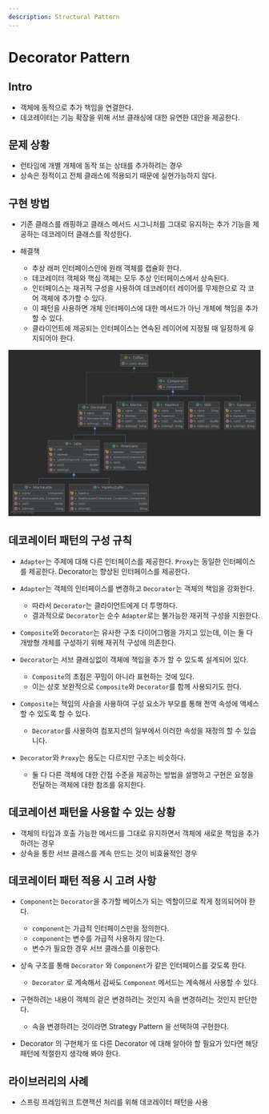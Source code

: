 ```yaml
---
description: Structural Pattern
---
```


# Decorator Pattern

## Intro

- 객체에 동적으로 추가 책임을 연결한다.
- 데코레이터는 기능 확장을 위해 서브 클래싱에 대한 유연한 대안을 제공한다.

## 문제 상황

- 런타임에 개별 개체에 동작 또는 상태를 추가하려는 경우
- 상속은 정적이고 전체 클래스에 적용되기 때문에 실현가능하지 않다.

## 구현 방법

- 기존 클래스를 래핑하고 클래스 메서드 시그니처를 그대로 유지하는 추가 기능을 제공하는 데코레이터 클래스를 작성한다.

- 해결책
	- 추상 래퍼 인터페이스안에 원래 객체를 캡슐화 한다.
	- 데코레이터 객체와 핵심 객체는 모두 추상 인터페이스에서 상속된다.
	- 인터페이스는 재귀적 구성을 사용하여 데코레이터 레이어를 무제한으로 각 코어 객체에 추가할 수 있다.
	- 이 패턴을 사용하면 개체 인터페이스에 대한 메서드가 아닌 개체에 책임을 추가할 수 있다.
	- 클라이언트에 제공되는 인터페이스는 연속된 레이어에 지정될 때 일정하게 유지되어야 한다.
	

![Coffee Decorator 패턴](contents/img/coffee_decorator.png)


## 데코레이터 패턴의 구성 규칙

- `Adapter`는 주제에 대해 다른 인터페이스를 제공한다. `Proxy`는 동일한 인터페이스를 제공한다. Decorator는 향상된 인터페이스를 제공한다.
- `Adapter`는 객체의 인터페이스를 변경하고 `Decorator`는 객체의 책임을 강화한다.
	- 따라서 `Decorator`는 클라이언트에게 더 투명하다.
	- 결과적으로 `Decorator`는 순수 `Adapter`로는 불가능한 재귀적 구성을 지원한다.

- `Composite`와 `Decorator`는 유사한 구조 다이어그램을 가지고 있는데, 이는 둘 다 개방형 개체를 구성하기 위해 재귀적 구성에 의존한다.
- `Decorator`는 서브 클래싱없이 객체에 책임을 추가 할 수 있도록 설계되어 있다.
	- `Composite`의 초점은 꾸밈이 아니라 표현하는 것에 있다. 
	- 이는 상호 보완적으로 `Composite`와 `Decorator`를 함께 사용되기도 한다.
	
- `Composite`는 책임의 사슬을 사용하여 구성 요소가 부모를 통해 전역 속성에 액세스 할 수 있도록 할 수 있다.
	- `Decorator`를 사용하여 컴포지션의 일부에서 이러한 속성을 재정의 할 수 있습니다.

- `Decorator`와 `Proxy`는 용도는 다르지만 구조는 비슷하다.
	- 둘 다 다른 객체에 대한 간접 수준을 제공하는 방법을 설명하고 구현은 요청을 전달하는 객체에 대한 참조를 유지한다.
	

## 데코레이션 패턴을 사용할 수 있는 상황

- 객체의 타입과 호출 가능한 메서드를 그대로 유지하면서 객체에 새로운 책임을 추가하려는 경우
- 상속을 통한 서브 클래스를 계속 만드는 것이 비효율적인 경우

## 데코레이터 패턴 적용 시 고려 사항

- `Component`는 `Decorator`을 추가할 베이스가 되는 역할이므로 작게 정의되어야 한다.
	- `component`는 가급적 인터페이스만을 정의한다.
	- `component`는 변수를 가급적 사용하지 않는다.
	- 변수가 필요한 경우 서브 클래스를 이용한다.
	
- 상속 구조를 통해 `Decorator` 와 `Component`가 같은 인터페이스를 갖도록 한다.
	- `Decorator` 로 계속해서 감싸도 `Component` 메서드는 계속해서 사용할 수 있다.

- 구현하려는 내용이 객체의 겉은 변경하려는 것인지 속을 변경하려는 것인지 판단한다.
	- 속을 변경하려는 것이라면 Strategy Pattern 을 선택하여 구현한다.
	
- Decorator 의 구현체가 또 다른 Decorator 에 대해 알아야 할 필요가 있다면 해당 패턴에 적절한지 생각해 봐야 한다.

## 라이브러리의 사례

- 스프링 프레임워크 트랜잭션 처리를 위해 데코레이터 패턴을 사용
